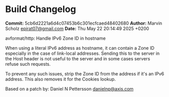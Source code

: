 # Build Changelog

**Commit:** 5cb6d2221a6d4c07453b6c301ecfcaed48402680
**Author:** Marvin Scholz <epirat07@gmail.com>
**Date:** Thu May 22 20:14:49 2025 +0200

avformat/http: Handle IPv6 Zone ID in hostname

When using a literal IPv6 address as hostname, it can contain a Zone ID
especially in the case of link-local addresses. Sending this to the
server in the Host header is not useful to the server and in some cases
servers refuse such requests.

To prevent any such issues, strip the Zone ID from the address if it's
an IPv6 address. This also removes it for the Cookies lookup.

Based on a patch by: Daniel N Pettersson <danielnp@axis.com>
